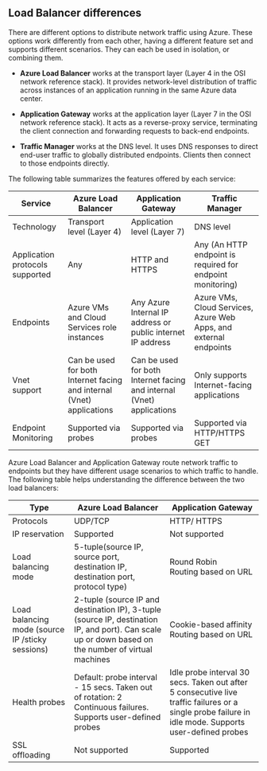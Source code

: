 ## Load Balancer differences

There are different options to distribute network traffic using Azure. These options work differently from each other, having a different feature set and supports different scenarios. They can each be used in isolation, or combining them.

- **Azure Load Balancer** works at the transport layer (Layer 4 in the OSI network reference stack). It provides network-level distribution of traffic across instances of an application running in the same Azure data center.

- **Application Gateway** works at the application layer (Layer 7 in the OSI network reference stack). It acts as a reverse-proxy service, terminating the client connection and forwarding requests to back-end endpoints.

- **Traffic Manager** works at the DNS level.  It uses DNS responses to direct end-user traffic to globally distributed endpoints. Clients then connect to those endpoints directly.

The following table summarizes the features offered by each service:

| Service | Azure Load Balancer | Application Gateway | Traffic Manager |
|---|---|---|---|
|Technology| Transport level (Layer 4) | Application level (Layer 7) | DNS level |
| Application protocols supported |	Any | HTTP and HTTPS | 	Any (An HTTP endpoint is required for endpoint monitoring) |
| Endpoints | Azure VMs and Cloud Services role instances | Any Azure Internal IP address or public internet IP address | Azure VMs, Cloud Services, Azure Web Apps, and external endpoints |
| Vnet support | Can be used for both Internet facing and internal (Vnet) applications | Can be used for both Internet facing and internal (Vnet) applications |	Only supports Internet-facing applications |
Endpoint Monitoring | Supported via probes | Supported via probes | Supported via HTTP/HTTPS GET | 

Azure Load Balancer and Application Gateway route network traffic to endpoints but they have different usage scenarios to which traffic to handle. The following table helps understanding the difference between the two load balancers:

| Type | Azure Load Balancer | Application Gateway |
|---|---|---|
| Protocols | UDP/TCP | HTTP/ HTTPS |
| IP reservation | Supported | Not supported | 
| Load balancing mode | 5-tuple(source IP, source port, destination IP, destination port, protocol type) | Round Robin<br>Routing based on URL | 
| Load balancing mode (source IP /sticky sessions) |  2-tuple (source IP and destination IP), 3-tuple (source IP, destination IP, and port). Can scale up or down based on the number of virtual machines | Cookie-based affinity<br>Routing based on URL |
| Health probes | Default: probe interval - 15 secs. Taken out of rotation: 2 Continuous failures. Supports user-defined probes | Idle probe interval 30 secs. Taken out after 5 consecutive live traffic failures or a single probe failure in idle mode. Supports user-defined probes | 
| SSL offloading | Not supported | Supported | 
